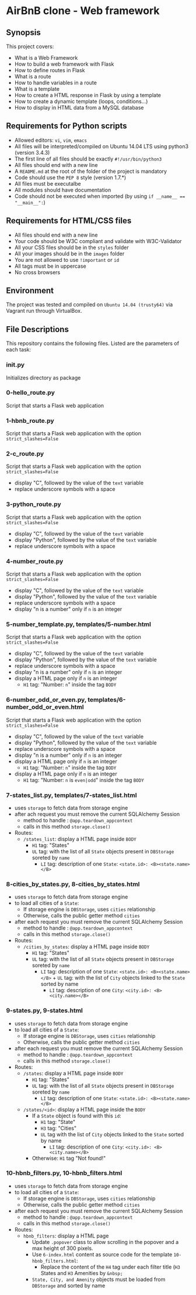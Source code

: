 # AirBnB clone - Web framework

## Synopsis
This project covers:
* What is a Web Framework
* How to build a web framework with Flask
* How to define routes in Flask
* What is a route
* How to handle variables in a route
* What is a template
* How to create a HTML response in Flask by using a template
* How to create a dynamic template (loops, conditions…)
* How to display in HTML data from a MySQL database

## Requirements for Python scripts
* Allowed editors: `vi`, `vim`, `emacs`
* All files will be interpreted/compiled on Ubuntu 14.04 LTS using python3 (version 3.4.3)
* The first line of all files should be exactly `#!/usr/bin/python3`
* All files should end with a new line
* A `README.md` at the root of the folder of the project is mandatory
* Code should use the `PEP 8` style (version 1.7.*)
* All files must be executalbe
* All modules should have documentation
* Code should not be executed when imported (by using `if __name__ == "__main__":`)

## Requirements for HTML/CSS files
* All files should end with a new line
* Your code should be W3C compliant and validate with W3C-Validator
* All your CSS files should be in the `styles` folder
* All your images should be in the `images` folder
* You are not allowed to use `!important` or `id`
* All tags must be in uppercase
* No cross browsers

## Environment
The project was tested and compiled on `Ubuntu 14.04 (trusty64)` via Vagrant run through VirtualBox.

## File Descriptions
This repository contains the following files. Listed are the parameters of each task:

### __init__.py

Initializes directory as package

### 0-hello_route.py

Script that starts a Flask web application

### 1-hbnb_route.py

Script that starts a Flask web application with the option `strict_slashes=False`

### 2-c_route.py

Script that starts a Flask web application with the option `strict_slashes=False`

* display "C", followed by the value of the `text` variable
* replace underscore symbols with a space

### 3-python_route.py

Script that starts a Flask web application with the option `strict_slashes=False`

* display "C", followed by the value of the `text` variable
* display "Python", followed by the value of the `text` variable
* replace underscore symbols with a space

### 4-number_route.py

Script that starts a Flask web application with the option `strict_slashes=False`

* display "C", followed by the value of the `text` variable
* display "Python", followed by the value of the `text` variable
* replace underscore symbols with a space
* display "n is a number" only if `n` is an integer

### 5-number_template.py, templates/5-number.html

Script that starts a Flask web application with the option `strict_slashes=False`

* display "C", followed by the value of the `text` variable
* display "Python", followed by the value of the `text` variable
* replace underscore symbols with a space
* display "n is a number" only if `n` is an integer
* display a HTML page only if `n` is an integer
  * `H1` tag: "Number: `n`" inside the tag `BODY`

### 6-number_odd_or_even.py, templates/6-number_odd_or_even.html

Script that starts a Flask web application with the option `strict_slashes=False`

* display "C", followed by the value of the `text` variable
* display "Python", followed by the value of the `text` variable
* replace underscore symbols with a space
* display "n is a number" only if `n` is an integer
* display a HTML page only if `n` is an integer
  * `H1` tag: "Number: `n`" inside the tag `BODY`
* display a HTML page only if `n` is an integer
  * `H1` tag: "Number: `n` is `even|odd`" inside the tag `BODY`

### 7-states_list.py, templates/7-states_list.html

* uses `storage` to fetch data from storage engine
* after ach request you must remove the current SQLAlchemy Session
  * method to handle : `@app.teardown_appcontext`
  * calls in this method `storage.close()`
* Routes:
  * `/states_list`: display a HTML page inside `BODY`
    * `H1` tag: "States"
    * `UL` tag: with the list of all `State` objects present in	`DBStorage` soreted by `name`
      * `LI` tag: description of one `State`: `<state.id>: <B><state.name></B>`

### 8-cities_by_states.py, 8-cities_by_states.html

* uses `storage` to fetch data from storage engine
* to load all cities of a `State`:
  * If storage engine is `DBStorage`, uses `cities` relationship
  * Otherwise, calls the public getter method `cities`
* after each request you must remove the current SQLAlchemy Session
  * method to handle : `@app.teardown_appcontext`
  * calls in this method `storage.close()`
* Routes:
  * `/cities_by_states`: display a HTML page inside `BODY`
    * `H1` tag: "States"
    * `UL` tag: with the list of all `State` objects present in	`DBStorage` soreted by `name`
      * `LI` tag: description of one `State`: `<state.id>: <B><state.name></B>` + `UL` tag: with the list of `City` objects linked to the `State` sorted by name
      	* `LI` tag: description of one `City`: `<city.id>: <B><city.name></B>`

### 9-states.py, 9-states.html

* uses `storage` to fetch data from storage engine
* to load all cities of a `State`:
  * If storage engine is `DBStorage`, uses `cities` relationship
  * Otherwise, calls the public getter method `cities`
* after each request you must remove the current SQLAlchemy Session
  * method to handle : `@app.teardown_appcontext`
  * calls in this method `storage.close()`
* Routes:
  * `/states`: display a HTML page inside `BODY`
    * `H1` tag: "States"
    * `UL` tag: with the list of all `State` objects present in	`DBStorage` soreted by `name`
      * `LI` tag: description of one `State`: `<state.id>: <B><state.name></B>`
  * `/states/<id>`: display a HTML page inside the `BODY`
    * If a `State` object is found with this `id`:
      * `H1` tag: "State"
      * `H3` tag: "Cities"
      * `UL` tag with the list of `City` objects linked to the `State` sorted by name
      	* `LI` tag: description of one `City`: `<city.id>: <B><city.name></B>`
    * Otherwise:
      `H1` tag "Not found!"

### 10-hbnb_filters.py, 10-hbnb_filters.html

* uses `storage` to fetch data from storage engine
* to load all cities of a `State`:
  * If storage engine is `DBStorage`, uses `cities` relationship
  * Otherwise, calls the public getter method `cities`
* after each request you must remove the current SQLAlchemy Session
  * method to handle : `@app.teardown_appcontext`
  * calls in this method `storage.close()`
* Routes:
  * `hbnb_filters`: display a HTML page
    * Update `.popover` class to allow scrolling in the popover and a max height of 300 pixels.
    * Use `6-index.html` content as source code for the template `10-hbnb_filters.html`:
      * Replace the content of the `H4` tag under each filter title (`H3` States and `H3` Amenities by `&nbsp;`
    * `State, City, and Amenity` objects must be loaded from `DBStorage` and sorted by name

